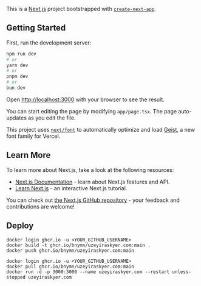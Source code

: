 This is a [Next.js](https://nextjs.org) project bootstrapped with [`create-next-app`](https://nextjs.org/docs/app/api-reference/cli/create-next-app).

## Getting Started

First, run the development server:

```bash
npm run dev
# or
yarn dev
# or
pnpm dev
# or
bun dev
```

Open [http://localhost:3000](http://localhost:3000) with your browser to see the result.

You can start editing the page by modifying `app/page.tsx`. The page auto-updates as you edit the file.

This project uses [`next/font`](https://nextjs.org/docs/app/building-your-application/optimizing/fonts) to automatically optimize and load [Geist](https://vercel.com/font), a new font family for Vercel.

## Learn More

To learn more about Next.js, take a look at the following resources:

- [Next.js Documentation](https://nextjs.org/docs) - learn about Next.js features and API.
- [Learn Next.js](https://nextjs.org/learn) - an interactive Next.js tutorial.

You can check out [the Next.js GitHub repository](https://github.com/vercel/next.js) - your feedback and contributions are welcome!

## Deploy

```shell
docker login ghcr.io -u <YOUR_GITHUB_USERNAME>
docker build -t ghcr.io/bnymn/uzeyiraskyer.com:main .
docker push ghcr.io/bnymn/uzeyiraskyer.com:main
```

```shell
docker login ghcr.io -u <YOUR_GITHUB_USERNAME>
docker pull ghcr.io/bnymn/uzeyiraskyer.com:main
docker run -d -p 3000:3000 --name uzeyiraskyer.com --restart unless-stopped uzeyiraskyer.com

```